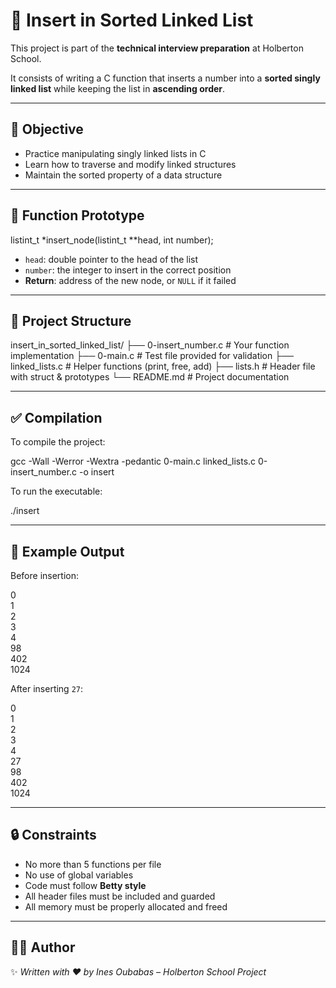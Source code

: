 # 📌 Insert in Sorted Linked List

This project is part of the **technical interview preparation** at Holberton School.

It consists of writing a C function that inserts a number into a **sorted singly linked list** while keeping the list in **ascending order**.

---

## 🧠 Objective

- Practice manipulating singly linked lists in C
- Learn how to traverse and modify linked structures
- Maintain the sorted property of a data structure

---

## 📝 Function Prototype

listint_t *insert_node(listint_t **head, int number);

- `head`: double pointer to the head of the list  
- `number`: the integer to insert in the correct position  
- **Return**: address of the new node, or `NULL` if it failed

---

## 🧱 Project Structure

insert_in_sorted_linked_list/
├── 0-insert_number.c     # Your function implementation
├── 0-main.c              # Test file provided for validation
├── linked_lists.c        # Helper functions (print, free, add)
├── lists.h               # Header file with struct & prototypes
└── README.md             # Project documentation

---

## ✅ Compilation

To compile the project:

gcc -Wall -Werror -Wextra -pedantic 0-main.c linked_lists.c 0-insert_number.c -o insert

To run the executable:

./insert

---

## 🧪 Example Output

Before insertion:

0  
1  
2  
3  
4  
98  
402  
1024  

After inserting `27`:

0  
1  
2  
3  
4  
27  
98  
402  
1024  

---

## 🔒 Constraints

- No more than 5 functions per file
- No use of global variables
- Code must follow **Betty style**
- All header files must be included and guarded
- All memory must be properly allocated and freed

---

## 👩‍💻 Author

✨ *Written with ❤️ by Ines Oubabas – Holberton School Project*
